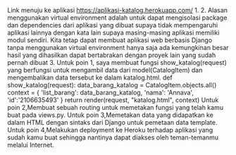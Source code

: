 Link menuju ke aplikasi https://aplikasi-katalog.herokuapp.com/
1. 
2. Alasan menggunakan virtual environment adalah untuk dapat mengisolasi package dan dependencies dari aplikasi yang dibuat supaya tidak mempengaruhi aplikasi lainnya dengan kata lain supaya masing-masing aplikasi memiliki modul sendiri.
Kita tetap dapat membuat aplikasi web berbasis Django tanpa menggunakan virtual environment hanya saja ada kemungkinan besar hasil yang dihasilkan dapat bertabrakan dengan proyek lain yang sudah pernah dibuat
3. Untuk poin 1, saya membuat fungsi show_katalog(request) yang berfungsi untuk mengambil data dari model(CatalogItem) dan mengembalikan data tersebut ke dalam katalog.html. 
    def show_katalog(request):
        data_barang_katalog = CatalogItem.objects.all()
        context = {
        'list_barang': data_barang_katalog,
        'nama': 'Annava',
        'id':'2106635493'
        }
        return render(request, "katalog.html", context)
    Untuk poin 2,Membuat sebuah routing untuk memetakan fungsi yang telah kamu buat pada views.py.
    Untuk poin 3,Memetakan data yang didapatkan ke dalam HTML dengan sintaks dari Django untuk pemetaan data template.
    Untuk poin 4,Melakukan deployment ke Heroku terhadap aplikasi yang sudah kamu buat sehingga nantinya dapat diakses oleh teman-temanmu melalui Internet.


